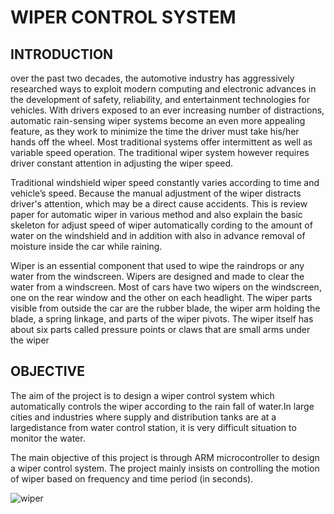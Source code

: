 
# WIPER CONTROL SYSTEM
## INTRODUCTION
over the past two decades, the automotive industry has aggressively researched ways to exploit modern computing and electronic advances in the development of safety, reliability, and entertainment technologies for vehicles. With drivers exposed to an ever increasing number of distractions, automatic rain-sensing wiper systems become an even more appealing feature, as they work to minimize the time the driver must take his/her hands off the wheel. Most traditional systems offer intermittent as well as variable speed operation. The traditional wiper system however requires driver constant attention in adjusting the wiper speed.

Traditional windshield wiper speed constantly varies according to time and vehicle’s speed. Because the manual adjustment of the wiper distracts driver's attention, which may be a direct cause accidents. This is review paper for automatic wiper in various method and also explain the basic skeleton for adjust speed of wiper automatically cording to the amount of water on the windshield and in addition with also in advance removal of moisture inside the car while raining.

Wiper is an essential component that used to wipe the raindrops or any water from the windscreen. Wipers are designed and made to clear the water from a windscreen. Most of cars have two wipers on the windscreen, one on the rear window and the other on each headlight. The wiper parts visible from outside the car are the rubber blade, the wiper arm holding the blade, a spring linkage, and parts of the wiper pivots. The wiper itself has about six parts called pressure points or claws that are small arms under the wiper


## OBJECTIVE

The aim of the project is to design a  wiper control system which automatically controls the wiper according to the rain fall of water.In large cities and industries where supply and distribution tanks are at a largedistance from water control station, it is very difficult situation to monitor the water.

   The main objective of this project is through ARM microcontroller to design a wiper control system. The project mainly insists on controlling the motion of wiper 
   based on frequency and time period (in seconds).

![wiper](https://user-images.githubusercontent.com/101463471/167909762-f1cebc39-2b23-4052-9f8e-4462c994e1bb.jpg)

